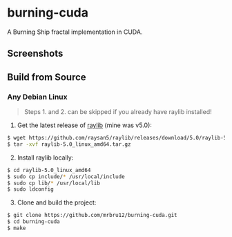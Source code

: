 # burning-cuda

A Burning Ship fractal implementation in CUDA.

## Screenshots

## Build from Source

### Any Debian Linux

> Steps 1. and 2. can be skipped if you already have raylib installed!

1. Get the latest release of [raylib]("https://github.com/raysan5/raylib/releases") (mine was v5.0):
```bash
$ wget https://github.com/raysan5/raylib/releases/download/5.0/raylib-5.0_linux_amd64.tar.gz
$ tar -xvf raylib-5.0_linux_amd64.tar.gz
```

2. Install raylib locally:
```bash
$ cd raylib-5.0_linux_amd64
$ sudo cp include/* /usr/local/include
$ sudo cp lib/* /usr/local/lib
$ sudo ldconfig
```

3. Clone and build the project:
```bash
$ git clone https://github.com/mrbru12/burning-cuda.git
$ cd burning-cuda
$ make
```

